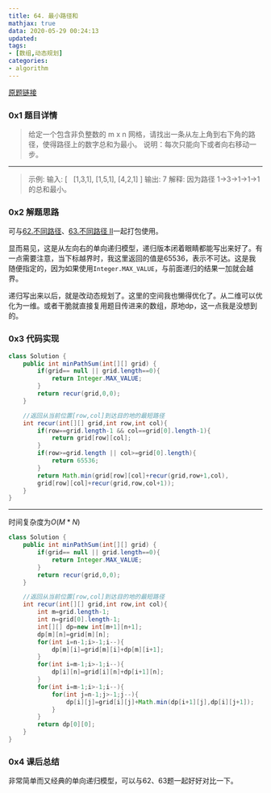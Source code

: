 ```yaml
---
title: 64. 最小路径和
mathjax: true
data: 2020-05-29 00:24:13
updated:
tags:
- [数组,动态规划]
categories:
- algorithm
---
```

[原题链接](https://leetcode-cn.com/problems/minimum-path-sum/)

### 0x1 题目详情

>给定一个包含非负整数的 m x n 网格，请找出一条从左上角到右下角的路径，使得路径上的数字总和为最小。
说明：每次只能向下或者向右移动一步。

---

>示例:
输入:
[
  [1,3,1],
  [1,5,1],
  [4,2,1]
]
输出: 7
解释: 因为路径 1→3→1→1→1 的总和最小。

### 0x2 解题思路

可与[62.不同路径](62-Unique-Paths.md)、[63.不同路径 II](63-Unique-Paths-II.md)一起打包使用。

显而易见，这是从左向右的单向递归模型，递归版本闭着眼睛都能写出来好了。有一点需要注意，当下标越界时，我这里返回的值是65536，表示不可达。这是我随便指定的，因为如果使用`Integer.MAX_VALUE`，与前面递归的结果一加就会越界。

递归写出来以后，就是改动态规划了。这里的空间我也懒得优化了。从二维可以优化为一维。或者干脆就直接复用题目传进来的数组，原地dp，这一点我是没想到的。

### 0x3 代码实现

``` java
class Solution {
    public int minPathSum(int[][] grid) {
        if(grid== null || grid.length==0){
            return Integer.MAX_VALUE;
        }
        return recur(grid,0,0);
    }

    //返回从当前位置[row,col]到达目的地的最短路径
    int recur(int[][] grid,int row,int col){
        if(row==grid.length-1 && col==grid[0].length-1){
            return grid[row][col];
        }
        if(row>=grid.length || col>=grid[0].length){
            return 65536;
        }
        return Math.min(grid[row][col]+recur(grid,row+1,col),
        grid[row][col]+recur(grid,row,col+1));
    }
}

```

---

时间复杂度为$O(M*N)$

``` java
class Solution {
    public int minPathSum(int[][] grid) {
        if(grid== null || grid.length==0){
            return Integer.MAX_VALUE;
        }
        return recur(grid,0,0);
    }

    //返回从当前位置[row,col]到达目的地的最短路径
    int recur(int[][] grid,int row,int col){
        int m=grid.length-1;
        int n=grid[0].length-1;
        int[][] dp=new int[m+1][n+1];
        dp[m][n]=grid[m][n];
        for(int i=n-1;i>-1;i--){
            dp[m][i]=grid[m][i]+dp[m][i+1];
        }
        for(int i=m-1;i>-1;i--){
            dp[i][n]=grid[i][n]+dp[i+1][n];
        }
        for(int i=m-1;i>-1;i--){
            for(int j=n-1;j>-1;j--){
                dp[i][j]=grid[i][j]+Math.min(dp[i+1][j],dp[i][j+1]);
            }
        }
        return dp[0][0];
    }
}
```

### 0x4 课后总结

非常简单而又经典的单向递归模型，可以与62、63题一起好好对比一下。